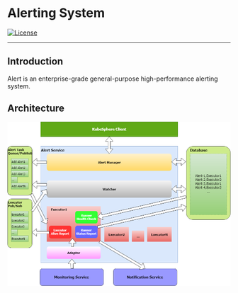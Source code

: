 # Alerting System
[![License](http://img.shields.io/badge/license-apache%20v2-blue.svg)](https://github.com/KubeSphere/KubeSphere/blob/master/LICENSE)

----

## Introduction

Alert is an enterprise-grade general-purpose high-performance alerting system.

## Architecture

![Architecture](doc/images/alert.png)
